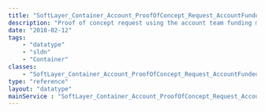 ```yaml
---
title: "SoftLayer_Container_Account_ProofOfConcept_Request_AccountFunded"
description: "Proof of concept request using the account team funding model. Note that proof of concept account request are available only to internal IBM employees. "
date: "2018-02-12"
tags:
    - "datatype"
    - "sldn"
    - "Container"
classes:
    - "SoftLayer_Container_Account_ProofOfConcept_Request_AccountFunded"
type: "reference"
layout: "datatype"
mainService : "SoftLayer_Container_Account_ProofOfConcept_Request_AccountFunded"
---
```

